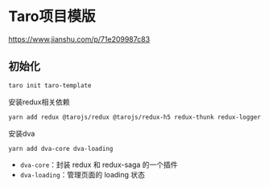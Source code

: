 # Taro项目模版

https://www.jianshu.com/p/71e209987c83

## 初始化

```sh
taro init taro-template
```

安装redux相关依赖

```bash
yarn add redux @tarojs/redux @tarojs/redux-h5 redux-thunk redux-logger
```

安装dva

```bash
yarn add dva-core dva-loading
```

- `dva-core`：封装 redux 和 redux-saga 的一个插件
- `dva-loading`：管理页面的 loading 状态

